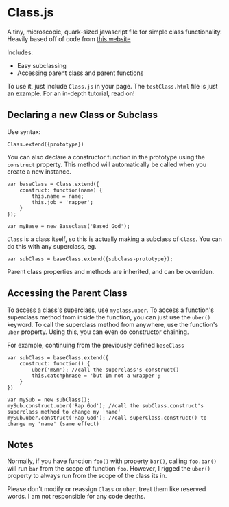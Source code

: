 Class.js
========

A tiny, microscopic, quark-sized javascript file for simple class functionality. 
Heavily based off of code from [this website](http://joshgertzen.com/object-oriented-super-class-method-calling-with-javascript/)

Includes:
- Easy subclassing
- Accessing parent class and parent functions

To use it, just include `Class.js` in your page. The `testClass.html` file is just an example. For an in-depth tutorial, read on!

Declaring a new Class or Subclass
---------------------------------

Use syntax:

	Class.extend({prototype})

You can also declare a constructor function in the prototype using the `construct` property.
This method will automatically be called when you create a new instance.

	var baseClass = Class.extend({
		construct: function(name) {
			this.name = name;
			this.job = 'rapper';
		}
	});

	var myBase = new Baseclass('Based God');


`Class` is a class itself, so this is actually making a subclass of `Class`.
You can do this with any superclass, eg.

	var subClass = baseClass.extend({subclass-prototype});

Parent class properties and methods are inherited, and can be overriden.


Accessing the Parent Class
--------------------------

To access a class's superclass, use `myclass.uber`.
To access a function's superclass method from inside the function, you can just use the `uber()` keyword.
To call the superclass method from anywhere, use the function's `uber` property. Using this, you can even do constructor chaining.

For example, continuing from the previously defined `baseClass`

	var subClass = baseClass.extend({
		construct: function() {
			uber('m&m'); //call the superclass's construct()
			this.catchphrase = 'but Im not a wrapper';
		}
	})

	var mySub = new subClass();
	mySub.construct.uber('Rap God'); //call the subClass.construct's superclass method to change my 'name'
	mySub.uber.construct('Rap God'); //call superClass.construct() to change my 'name' (same effect)


Notes
-----

Normally, if you have function `foo()` with property `bar()`, calling `foo.bar()` will run `bar`
from the scope of function `foo`. However, I rigged the `uber()` property to always run from the scope
of the class its in.

Please don't modify or reassign `Class` or `uber`, treat them like reserved words.
I am not responsible for any code deaths.
